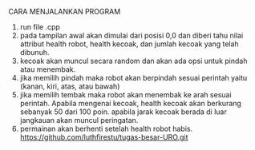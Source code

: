 CARA MENJALANKAN PROGRAM

1. run file .cpp 
2. pada tampilan awal akan dimulai dari posisi 0,0 dan diberi tahu nilai attribut health robot,
health kecoak, dan jumlah kecoak yang telah dibunuh.
3. kecoak akan muncul secara random dan akan ada opsi untuk pindah atau menembak. 
4. jika memilih pindah maka robot akan berpindah sesuai perintah yaitu (kanan, kiri, atas, atau bawah)
5. jika memilih tembak maka robot akan menembak ke arah sesuai perintah. Apabila mengenai kecoak, health kecoak akan berkurang sebanyak 50 dari 100 poin. apabila jarak kecoak berada di luar jangkauan akan muncul peringatan.
6. permainan akan berhenti setelah health robot habis.
https://github.com/luthfirestu/tugas-besar-URO.git

